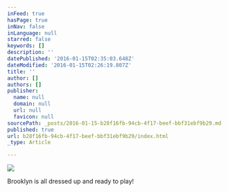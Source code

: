 ```yaml
---
inFeed: true
hasPage: true
inNav: false
inLanguage: null
starred: false
keywords: []
description: ''
datePublished: '2016-01-15T02:35:03.648Z'
dateModified: '2016-01-15T02:26:19.807Z'
title: ''
author: []
authors: []
publisher:
  name: null
  domain: null
  url: null
  favicon: null
sourcePath: _posts/2016-01-15-b28f16fb-94cb-4f17-beef-bbf31ebf9b29.md
published: true
url: b28f16fb-94cb-4f17-beef-bbf31ebf9b29/index.html
_type: Article

---
```

![](https://the-grid-user-content.s3-us-west-2.amazonaws.com/7ab872ff-260f-44e5-bb3a-86db0b9d550b.jpg)

Brooklyn is all dressed up and ready to play!